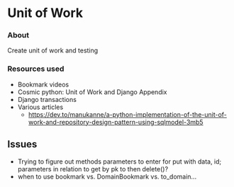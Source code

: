 
# Unit of Work


### About

  <p align="left">
  Create unit of work and testing
    </p>



### Resources used

* Bookmark videos
* Cosmic python: Unit of Work and Django Appendix
* Django transactions
* Various articles
  * https://dev.to/manukanne/a-python-implementation-of-the-unit-of-work-and-repository-design-pattern-using-sqlmodel-3mb5



## Issues
* Trying to figure out methods parameters to enter for put with data, id; parameters in relation to get by pk to then delete()?
* when to use bookmark vs. DomainBookmark vs. to_domain...
